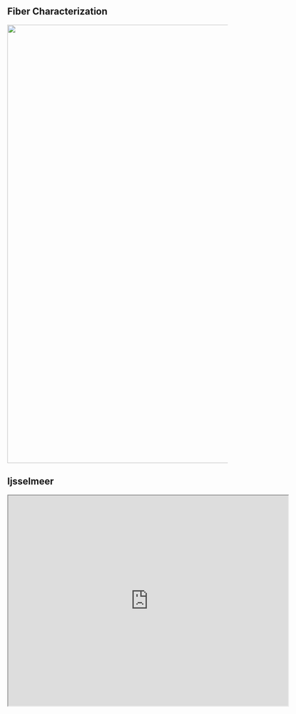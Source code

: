 ## Fiber Characterization
<img src="https://github.com/nroyce7/nroyce7.github.io/blob/master/Noah%20Royce%20NANO-230-page-001.jpg?raw=true" width="1000">

## Ijsselmeer
<iframe src="https://drive.google.com/file/d/1gMuVlix1vYNWNidDBxty57z2FhVFBH3u/preview" width="640" height="480"></iframe>
